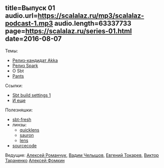 title=Выпуск 01
audio.url=https://scalalaz.ru/mp3/scalalaz-podcast-1.mp3
audio.length=63337733
page=https://scalalaz.ru/series-01.html
date=2016-08-07
----
Темы:

- [Релиз-кандидат Akka](https://akka.io/news/2016/08/02/akka-%E2%80%A64.9-RC1-released.html)
- [Релиз Spark](https://exit.sc/?url=http%3A%2F%2Fspark.apache.org%2Freleases%2Fspark-release-2-0-0.html)
- О Sbt
- [Pants](https://www.pantsbuild.org/)

Ссылки:

- [Sbt build settings 1](https://github.com/sbt/sbt/pull/2524#issuecomment-202749479)
- [И еще](https://stackoverflow.com/questions/35067187/sbt-idiomatic-way-to-add-settings/35545637#35545637)

Полезняшки:

- [sbt-fresh](https://github.com/sbt/sbt-fresh)
- линзы: 
  - [quicklens](https://github.com/adamw/quicklens)
  - [sauron](https://github.com/pathikrit/sauron)
  - [lens](https://github.com/xdotai/lens)
- [sourcecode](https://github.com/lihaoyi/sourcecode)

Ведущие: [Алексей Романчук](https://github.com/13h3r), [Вадим Челышов](https://github.com/dos65),
[Евгений Токарев](https://github.com/strobe), [Виктор Тараненко](https://github.com/viktortnk)
[Алексей Фомкин](https://github.com/fomkin)


